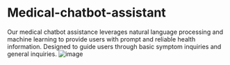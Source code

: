 # Medical-chatbot-assistant
Our medical chatbot assistance leverages natural language processing and machine learning to provide users with prompt and reliable health information. Designed to guide users through basic symptom inquiries and general inquiries.
![image](https://github.com/user-attachments/assets/20eb271d-d508-4694-bd5a-ceede2d3d2db)
